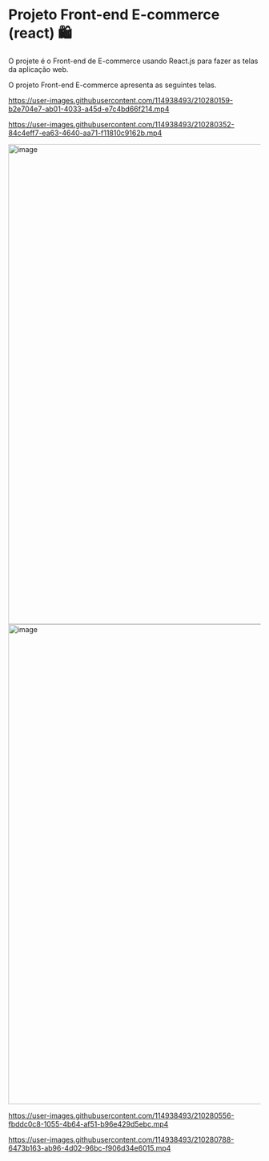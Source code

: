 # Projeto Front-end E-commerce (react) 🛍️

O projete é o Front-end de E-commerce usando React.js para fazer as telas da aplicação web.

O projeto Front-end E-commerce apresenta as seguintes telas.


https://user-images.githubusercontent.com/114938493/210280159-b2e704e7-ab01-4033-a45d-e7c4bd66f214.mp4


https://user-images.githubusercontent.com/114938493/210280352-84c4eff7-ea63-4640-aa71-f11810c9162b.mp4

<img width="960" alt="image" src="https://user-images.githubusercontent.com/114938493/210280399-4b241337-65d4-4a3d-b525-ca8b8b994074.png">
<img width="960" alt="image" src="https://user-images.githubusercontent.com/114938493/210280421-8b8eb562-b357-436b-9047-7b4c71fc3065.png">

https://user-images.githubusercontent.com/114938493/210280556-fbddc0c8-1055-4b64-af51-b96e429d5ebc.mp4


https://user-images.githubusercontent.com/114938493/210280788-6473b163-ab96-4d02-96bc-f906d34e6015.mp4

